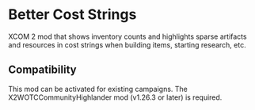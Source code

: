﻿# Better Cost Strings

XCOM 2 mod that shows inventory counts and highlights sparse artifacts and resources in cost strings
when building items, starting research, etc.

## Compatibility

This mod can be activated for existing campaigns. The X2WOTCCommunityHighlander mod (v1.26.3 or
later) is required.
